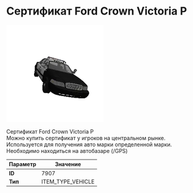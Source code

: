 # Сертификат Ford Crown Victoria P

![Item Image](../img/7907.webp?raw=true)

Сертификат Ford Crown Victoria P<br>Можно купить сертификат у игроков на центральном рынке.<br>Используется для получения авто марки определенной марки.<br>Необходимо находиться на автобазаре (/GPS)


| Параметр | Значение |
|----------|----------|
| **ID** | 7907 |
| **Тип** | ITEM_TYPE_VEHICLE |

